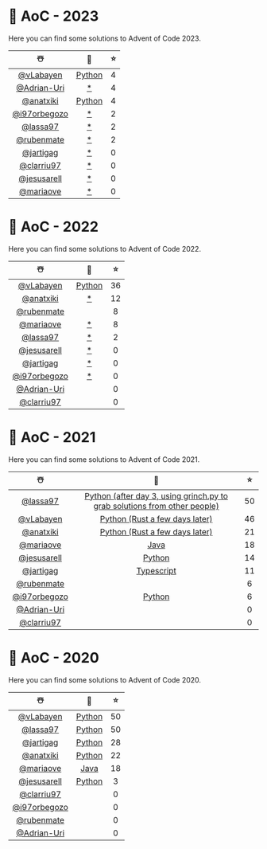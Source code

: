 # 🎄 AoC - 2023
Here you can find some solutions to Advent of Code 2023.

 |  ☃️  |  🧰  |  ⭐  |
 | :--: | :--: | :-: |
 | [@vLabayen](https://github.com/vLabayen)| [Python](https://github.com/TLMn00bs/advent-of-code/tree/master/vLabayen) | 4 |
 | [@Adrian-Uri](https://github.com/Adrian-Uri)| [*](https://github.com/TLMn00bs/advent-of-code/tree/master/Adrian-Uri) | 4 |
 | [@anatxiki](https://github.com/anatxiki)| [Python](https://github.com/TLMn00bs/advent-of-code/tree/master/anatxiki) | 4 |
 | [@i97orbegozo](https://github.com/i97orbegozo)| [*](https://github.com/TLMn00bs/advent-of-code/tree/master/i97orbegozo) | 2 |
 | [@lassa97](https://github.com/lassa97)| [*](https://github.com/TLMn00bs/advent-of-code/tree/master/lassa97) | 2 |
 | [@rubenmate](https://github.com/rubenmate)| [*](https://github.com/TLMn00bs/advent-of-code/tree/master/rubenmate) | 2 |
 | [@jartigag](https://github.com/jartigag)| [*](https://github.com/TLMn00bs/advent-of-code/tree/master/jartigag) | 0 |
 | [@clarriu97](https://github.com/clarriu97)| [*](https://github.com/TLMn00bs/advent-of-code/tree/master/clarriu97) | 0 |
 | [@jesusarell](https://github.com/jesusarell)| [*](https://github.com/TLMn00bs/advent-of-code/tree/master/jesusarell) | 0 |
 | [@mariaove](https://github.com/mariaove)| [*](https://github.com/TLMn00bs/advent-of-code/tree/master/mariaove) | 0 |
# 🎄 AoC - 2022
Here you can find some solutions to Advent of Code 2022.

 |  ☃️  |  🧰  |  ⭐  |
 | :--: | :--: | :-: |
 | [@vLabayen](https://github.com/vLabayen)| [Python](https://github.com/TLMn00bs/advent-of-code/tree/master/vLabayen) | 36 |
 | [@anatxiki](https://github.com/anatxiki)| [*](https://github.com/TLMn00bs/advent-of-code/tree/master/anatxiki) | 12 |
 | [@rubenmate](https://github.com/rubenmate)| [](https://github.com/TLMn00bs/advent-of-code/tree/master/rubenmate) | 8 |
 | [@mariaove](https://github.com/mariaove)| [*](https://github.com/TLMn00bs/advent-of-code/tree/master/mariaove) | 8 |
 | [@lassa97](https://github.com/lassa97)| [*](https://github.com/TLMn00bs/advent-of-code/tree/master/lassa97) | 2 |
 | [@jesusarell](https://github.com/jesusarell)| [*](https://github.com/TLMn00bs/advent-of-code/tree/master/jesusarell) | 0 |
 | [@jartigag](https://github.com/jartigag)| [*](https://github.com/TLMn00bs/advent-of-code/tree/master/jartigag) | 0 |
 | [@i97orbegozo](https://github.com/i97orbegozo)| [*](https://github.com/TLMn00bs/advent-of-code/tree/master/i97orbegozo) | 0 |
 | [@Adrian-Uri](https://github.com/Adrian-Uri)| [](https://github.com/TLMn00bs/advent-of-code/tree/master/Adrian-Uri) | 0 |
 | [@clarriu97](https://github.com/clarriu97)| [](https://github.com/TLMn00bs/advent-of-code/tree/master/clarriu97) | 0 |
# 🎄 AoC - 2021
Here you can find some solutions to Advent of Code 2021.

 |  ☃️  |  🧰  |  ⭐  |
 | :--: | :--: | :-: |
 | [@lassa97](https://github.com/lassa97)| [Python (after day 3, using grinch.py to grab solutions from other people)](https://github.com/TLMn00bs/advent-of-code/tree/master/lassa97) | 50 |
 | [@vLabayen](https://github.com/vLabayen)| [Python (Rust a few days later)](https://github.com/TLMn00bs/advent-of-code/tree/master/vLabayen) | 46 |
 | [@anatxiki](https://github.com/anatxiki)| [Python (Rust a few days later)](https://github.com/TLMn00bs/advent-of-code/tree/master/anatxiki) | 21 |
 | [@mariaove](https://github.com/mariaove)| [Java](https://github.com/TLMn00bs/advent-of-code/tree/master/mariaove) | 18 |
 | [@jesusarell](https://github.com/jesusarell)| [Python](https://github.com/TLMn00bs/advent-of-code/tree/master/jesusarell) | 14 |
 | [@jartigag](https://github.com/jartigag)| [Typescript](https://github.com/TLMn00bs/advent-of-code/tree/master/jartigag) | 11 |
 | [@rubenmate](https://github.com/rubenmate)| [](https://github.com/TLMn00bs/advent-of-code/tree/master/rubenmate) | 6 |
 | [@i97orbegozo](https://github.com/i97orbegozo)| [Python](https://github.com/TLMn00bs/advent-of-code/tree/master/i97orbegozo) | 6 |
 | [@Adrian-Uri](https://github.com/Adrian-Uri)| [](https://github.com/TLMn00bs/advent-of-code/tree/master/Adrian-Uri) | 0 |
 | [@clarriu97](https://github.com/clarriu97)| [](https://github.com/TLMn00bs/advent-of-code/tree/master/clarriu97) | 0 |

# 🎄 AoC - 2020
Here you can find some solutions to Advent of Code 2020.

 |  ☃️  |  🧰  |  ⭐  |
 | :--: | :--: | :-: |
 | [@vLabayen](https://github.com/vLabayen)| [Python](https://github.com/TLMn00bs/advent-of-code/tree/master/vLabayen) | 50 |
 | [@lassa97](https://github.com/lassa97)| [Python](https://github.com/TLMn00bs/advent-of-code/tree/master/lassa97) | 50 |
 | [@jartigag](https://github.com/jartigag)| [Python](https://github.com/TLMn00bs/advent-of-code/tree/master/jartigag) | 28 |
 | [@anatxiki](https://github.com/anatxiki)| [Python](https://github.com/TLMn00bs/advent-of-code/tree/master/anatxiki) | 22 |
 | [@mariaove](https://github.com/mariaove)| [Java](https://github.com/TLMn00bs/advent-of-code/tree/master/mariaove) | 18 |
 | [@jesusarell](https://github.com/jesusarell)| [Python](https://github.com/TLMn00bs/advent-of-code/tree/master/jesusarell) | 3 |
 | [@clarriu97](https://github.com/clarriu97)| [](https://github.com/TLMn00bs/advent-of-code/tree/master/clarriu97) | 0 |
 | [@i97orbegozo](https://github.com/i97orbegozo)| [](https://github.com/TLMn00bs/advent-of-code/tree/master/i97orbegozo) | 0 |
 | [@rubenmate](https://github.com/rubenmate)| [](https://github.com/TLMn00bs/advent-of-code/tree/master/rubenmate) | 0 |
 | [@Adrian-Uri](https://github.com/Adrian-Uri)| [](https://github.com/TLMn00bs/advent-of-code/tree/master/Adrian-Uri) | 0 |
